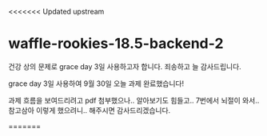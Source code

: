 <<<<<<< Updated upstream
# waffle-rookies-18.5-backend-2

건강 상의 문제로 grace day 3일 사용하고자 합니다.
죄송하고 늘 감사드립니다.

grace day 3일 사용하여 9월 30일 오늘 과제 완료했습니다!

과제 흐름을 보여드리려고 pdf 첨부했으나.. 알아보기도 힘들고.. 7번에서 뇌절이 와서.. 참고삼아 이렇게 했으려니.. 해주시면 감사드리겠습니다.

=======
